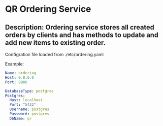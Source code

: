 # QR Ordering Service

## Description: Ordering service stores all created orders by clients and has methods to update and add new items to existing order.

Configration file loaded from ./etc/ordering.yaml

Example:
```yaml
Name: ordering
Host: 0.0.0.0
Port: 8888

DatabaseType: postgres
Postgres:
  Host: localhost
  Port: "5432"
  Username: postgres
  Password: postgres
  DbName: qr
```